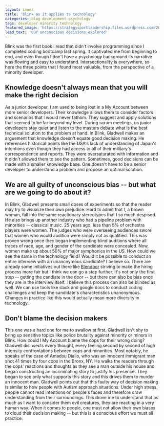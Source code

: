 ```yaml
---
layout: inner
title: 'Blink as it applies to technology'
categories: blog development psychology 
tags: developer minority technology
featured_image: 'https://strategysportleadership.files.wordpress.com/2011/05/blink1.jpg'
lead_text: 'Our unconscious decisions explored'
---
```


Blink was the first book i read that didn't involve programming since I completed coding bootcamp last spring. It captivated me from beginning to end, and even though I don't have a psychology background its narrative was flowing and easy to understand. Intersectionality is everywhere, so here the three points that I found most valuable, from the perspective of a minority developer. 


## Knowledge doesn't always mean that you will make the right decision 

As a junior developer, I am used to being lost in a My Account between more senior developers. Their knowledge allows them to consider factors and scenarios that I would never fathom. They suggest and apply solutions that seemed to be far beyond my level. During scrum meetings, us junior developers stay quiet and listen to the masters debate what is the best technical solution to the problem at hand. In Blink, Gladwell makes an arguement that knowledge doesn't equate good decision making. He references historical points like the USA's lack of understanding of Japan's intentions even though they had access to all of their military's correspondence and reports. They were oversaturated with information and it didn't allowed them to see the pattern. Sometimes, good decisions can be made with a smaller knowledge base. One doesn't have to be a senior developer to understand a problem and propose an optimal solution. 

## We are all guilty of unconscious bias -- but what are we going to do about it? 

In Blink, Gladwell presents small doses of experiments so that the reader may try to visualize their own prejudice. Hard to admit that I, a brown woman, fall into the same reactionary stereotypes that I so much despised. He also brings up another industry who had a pipeline problem with minorities -- classical music. 25 years ago, less than 5% of orchestra players were women. The judges who were overseeing audiences swore that women who would audition were simply not as qualified. This was proven wrong once they began implementing blind auditions where all traces of race, age, and gender of the candidate were concealed. Now, women make up about 50% of major symphonies in the US. How could we see the same in the technology field? Would it be possible to conduct an entire interview with an unanonymous candidate? I believe so. There are already some initiatives out there like [Blendoor](http://blendoor.com/) striving to make the hiring process more fair but I think we can go a step further. It's not only the first step -- getting the candiate in the door -- but there can also be bias once they are in the interview itself. I believe this process can also be blinded as well. We can use tools like slack and google docs to conduct coding challenges and keep the candidate's characteristics unanonymous. Changes in practice like this would actually mean more diversity in technology. 

## Don't blame the decision makers 

This one was a hard one for me to swallow at first. Gladwell isn't shy to bring up sensitive topics like police brutality against minority or minors in Blink. How could I My Account blame the cops for their wrong doing? Gladwell disinsects every thought, every feeling second by second of high intensity confrontations between cops and minorities. Most notably, he speaks of the case of Amadou Diallo, who was an innocent immigrant man shot 41 times by four cops in the Bronx, NY. He walks the readers through the cops' reactions and thoughts as they see a man outside his house and began constructing an incriminating story to justify his presence. They began to see only what supports this story and this drives them to murder an innocent man. Gladwell points out that this faulty way of decision making is similar to how people with Autism approach situations. Under high stress, people cannot read intentions on people's faces and therefore draw understanding from their surroundings. This drove me to understand that as much as I want to consider them evil creatures, they are reacting in a very human way. When it comes to people, one must not allow their own biases to cloud their decision making -- but this is a conscious effort we must all practice. 
